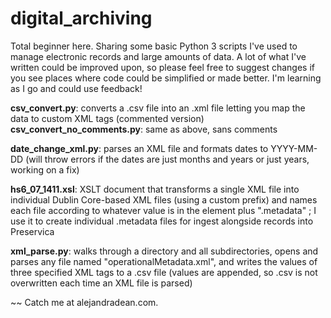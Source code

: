 # digital_archiving
Total beginner here. Sharing some basic Python 3 scripts I've used to manage electronic records and large amounts of data. A lot of what I've written could be improved upon, so please feel free to suggest changes if you see places where code could be simplified or made better. I'm learning as I go and could use feedback!

**csv_convert.py**: converts a .csv file into an .xml file letting you map the data to custom XML tags (commented version)
**csv_convert_no_comments.py**: same as above, sans comments

**date_change_xml.py**: parses an XML file and formats dates to YYYY-MM-DD (will throw errors if the dates are just months and years or just years, working on a fix)

**hs6_07_1411.xsl**: XSLT document that transforms a single XML file into individual Dublin Core-based XML files (using a custom prefix) and names each file according to whatever value is in the <filename> element plus ".metadata" ; I use it to create individual .metadata files for ingest alongside records into Preservica

**xml_parse.py**: walks through a directory and all subdirectories, opens and parses any file named "operationalMetadata.xml", and writes the values of three specified XML tags to a .csv file (values are appended, so .csv is not overwritten each time an XML file is parsed)

~~
Catch me at alejandradean.com.
